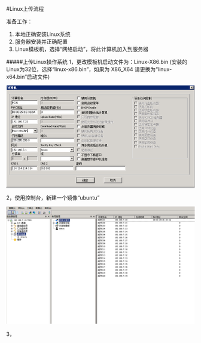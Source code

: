 #Linux上传流程

准备工作：

1. 本地正确安装Linux系统
2. 服务器安装并正确配置
3. Linux模板机，选择“网络启动”，将此计算机加入到服务器





#####上传Linux操作系统
1，更改模板机启动文件为：Linux-X86.bin (安装的Linux为32位，选择“linux-x86.bin”，如果为 X86_X64 请更换为“linux-x64.bin”启动文件)

![](/assets/l1.png)


2，使用控制台，新建一个镜像“ubuntu”

![](/assets/l4.png)

3，



